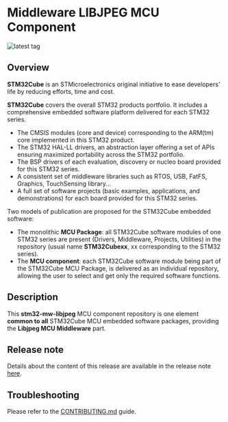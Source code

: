 # Middleware LIBJPEG MCU Component

![latest tag](https://img.shields.io/github/v/tag/STMicroelectronics/stm32-mw-libjpeg.svg?color=brightgreen)

## Overview

**STM32Cube** is an STMicroelectronics original initiative to ease developers' life by reducing efforts, time and cost.

**STM32Cube** covers the overall STM32 products portfolio. It includes a comprehensive embedded software platform delivered for each STM32 series.
   * The CMSIS modules (core and device) corresponding to the ARM(tm) core implemented in this STM32 product.
   * The STM32 HAL-LL drivers, an abstraction layer offering a set of APIs ensuring maximized portability across the STM32 portfolio.
   * The BSP drivers of each evaluation, discovery or nucleo board provided for this STM32 series.
   * A consistent set of middleware libraries such as RTOS, USB, FatFS, Graphics, TouchSensing library...
   * A full set of software projects (basic examples, applications, and demonstrations) for each board provided for this STM32 series.

Two models of publication are proposed for the STM32Cube embedded software:
   * The monolithic **MCU Package**: all STM32Cube software modules of one STM32 series are present (Drivers, Middleware, Projects, Utilities) in the repository (usual name **STM32Cubexx**, xx corresponding to the STM32 series).
   * The **MCU component**: each STM32Cube software module being part of the STM32Cube MCU Package, is delivered as an individual repository, allowing the user to select and get only the required software functions.

## Description

This **stm32-mw-libjpeg** MCU component repository is one element **common to all** STM32Cube MCU embedded software packages, providing the **Libjpeg MCU Middleware** part.

## Release note

Details about the content of this release are available in the release note [here](https://github.com/STMicroelectronics/stm32-mw-libjpeg/blob/main/st_readme.txt).

## Troubleshooting

Please refer to the [CONTRIBUTING.md](CONTRIBUTING.md) guide.

